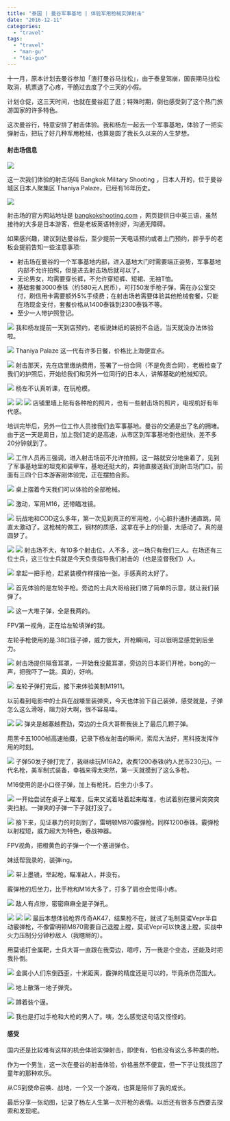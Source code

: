 ```yaml
---
title: "泰国 | 曼谷军事基地 | 体验军用枪械实弹射击"
date: "2016-12-11"
categories: 
  - "travel"
tags: 
  - "travel"
  - "man-gu"
  - "tai-guo"
---
```


十一月，原本计划去曼谷参加「渣打曼谷马拉松」，由于泰皇驾崩，国丧期马拉松取消，机票退了心疼，干脆过去度了个三天的小假。

计划仓促，这三天时间，也就在曼谷逛了逛；特殊时期，倒也感受到了这个热门旅游国家的许多特色。

这次曼谷行，特意安排了射击体验。我和杨左一起去一个军事基地，体验了一把实弹射击，把玩了好几种军用枪械，也算是圆了我长久以来的人生梦想。

#### 射击场信息

![](https://static.is26.com/blog/2016/11/shoot/logo.jpg)

这一次我们体验的射击场叫 Bangkok Military Shooting ，日本人开的，位于曼谷城区日本人聚集区 Thaniya Palaze，已经有16年历史。

![](https://static.is26.com/blog/2016/11/shoot/map.jpg?ver=1)

射击场的官方网站地址是 [bangkokshooting.com](https://bangkokshooting.com/) ，网页提供日中英三语，虽然接待的大多是日本游客，但是老板英语特别好，沟通无障碍。

如果感兴趣，建议到达曼谷后，至少提前一天电话预约或者上门预约，胖乎乎的老板会提前告知一些注意事项:

- 射击场在曼谷的一个军事基地内部，进入基地大门时需要端正姿势，军事基地内部不允许拍照，但是进去射击场后就可以了。
- 无论男女，均需要穿长裤，不允许穿短裤、短裙、无袖T恤。
- 基础套餐3000泰铢（约580元人民币），可打50发手枪子弹，需在办公室交付，刷信用卡需要额外5%手续费；在射击场若需要体验其他枪械套餐，只能在场现金支付，套餐价格从1400泰铢到2300泰铢不等。
- 至少一人带护照登记。

![](https://static.is26.com/blog/2016/11/shoot/shoot-0.jpg) 我和杨左提前一天到店预约，老板说妹纸的装扮不合适，当天就没办法体验啦。

![](https://static.is26.com/blog/2016/11/shoot/shoot-1.jpg) Thaniya Palaze 这一代有许多日餐，价格比上海便宜点。

![](https://static.is26.com/blog/2016/11/shoot/shoot-2.jpg) 射击那天，先在店里缴纳费用，签署了一份合同（不是免责合同），老板检查了我们的护照后，开始给我们和另外一位同行的日本人，讲解基础的枪械知识。

![](https://static.is26.com/blog/2016/11/shoot/shoot-6.jpg) 杨左不认真听课，在玩枪模。

![](https://static.is26.com/blog/2016/11/shoot/shoot-3.jpg) ![](https://static.is26.com/blog/2016/11/shoot/shoot-4.jpg) ![](https://static.is26.com/blog/2016/11/shoot/shoot-5.jpg) 店铺里墙上贴有各种枪的照片，也有一些射击场的照片，电视机好有年代感。

培训完毕后，另外一位工作人员接我们去军事基地。曼谷的交通是出了名的拥堵。由于这一天是周日，加上我们走的是高速，从市区到军事基地倒也挺快，差不多20分钟就到了。

![](https://static.is26.com/blog/2016/11/shoot/shoot-7.jpg) 工作人员再三强调，进入射击场前不允许拍照，这一路就安分地坐着了，见到了军事基地里的坦克和装甲车，基地还挺大的，奔驰直接送我们到射击场门口。前面有三四个日本游客刚体验完，正在摆拍合影。

![](https://static.is26.com/blog/2016/11/shoot/shoot-8.jpg) 桌上摆着今天我们可以体验的全部枪械。

![](https://static.is26.com/blog/2016/11/shoot/shoot-9.jpg) 激动，军用M16，还带瞄准镜。

![](https://static.is26.com/blog/2016/11/shoot/shoot-10.jpg) 玩战地和COD这么多年，第一次见到真正的军用枪，小心脏扑通扑通直跳，简直太激动了。这枪械的做工，钢材的质感，这拿在手上的份量，太感动了。真的是圆梦了。

![](https://static.is26.com/blog/2016/11/shoot/shoot-13.jpg) ![](https://static.is26.com/blog/2016/11/shoot/shoot-14.jpg) 射击场不大，有10多个射击位，人不多，这一场只有我们三人。在场还有三位士兵，这三位士兵就是今天负责指导我们射击的（也是监督我们）人。

![](https://static.is26.com/blog/2016/11/shoot/shoot-17.jpg) 拿起一把手枪，赶紧装模作样摆拍一张。手感真的太好了。

![](https://static.is26.com/blog/2016/11/shoot/shoot-20.jpg) 首先体验的是左轮手枪。旁边的士兵大哥给我们做了简单的示意，就让我们装弹了。

![](https://static.is26.com/blog/2016/11/shoot/shoot-12.jpg) 这一大堆子弹，全是我两的。

FPV第一视角，正在给左轮填弹的我。

左轮手枪使用的是.38口径子弹，威力很大，开枪瞬间，可以很明显感觉到后坐力。

![](https://static.is26.com/blog/2016/11/shoot/shoot-24.jpg) 射击场提供隔音耳罩，一开始我没戴耳罩，旁边的日本哥们开枪，bong的一声，把我吓了一跳。真的，好响。

![](https://static.is26.com/blog/2016/11/shoot/shoot-21.jpg) 左轮子弹打完后，接下来体验美制M1911。

以前看到电影中的士兵在战壕里装弹夹，今天也体验下自己装弹，感受就是，子弹怎么这么滑呀，阻力好大啊，很不容易哇。

![](https://static.is26.com/blog/2016/11/shoot/shoot-23.jpg) ![](https://static.is26.com/blog/2016/11/shoot/shoot-22.jpg) 弹夹是越塞越费劲，旁边的士兵大哥帮我装上了最后几颗子弹。

用黑卡五1000帧高速拍摄，记录下杨左射击的瞬间，索尼大法好，黑科技发挥作用的时刻。

![](https://static.is26.com/blog/2016/11/shoot/shoot-25.jpg) 子弹50发子弹打完了，我继续玩M16A2，收费1200泰铢(约人民币230元)。一代名枪，美军制式装备，幸福来得太突然，第一天就摸到了这么多枪。

M16使用的是小口径子弹，加上有枪托，后坐力小多了。

![](https://static.is26.com/blog/2016/11/shoot/shoot-26.jpg) 一开始尝试在桌子上瞄准，后来又试着站着起来瞄准，也试着别在腰间突突突突扫射。一弹夹的子弹一下子就打没了。

![](https://static.is26.com/blog/2016/11/shoot/shoot-27.jpg) 接下来，见证暴力的时刻到了，雷明顿M870霰弹枪。同样1200泰铢。霰弹枪以射程短，威力超大为特色，巷战神器。

FPV视角，把橙黄色的子弹一个一个塞进弹仓。

妹纸帮我录的，装弹ing。

![](https://static.is26.com/blog/2016/11/shoot/shoot-28.jpg) 带上墨镜，举起枪，瞄准敌人，并没有。

霰弹枪的后坐力，比手枪和M16大多了，打多了肩也会觉得小疼。

![](https://static.is26.com/blog/2016/11/shoot/shoot-29.jpg) 敌人有点惨，密密麻麻全是子弹孔。

![](https://static.is26.com/blog/2016/11/shoot/shoot-11.jpg) ![](https://static.is26.com/blog/2016/11/shoot/shoot-30.jpg) ![](https://static.is26.com/blog/2016/11/shoot/shoot-31.jpg) 最后本想体验枪界传奇AK47，结果枪不在，就试了毛制莫诺Vepr半自动霰弹枪，不像雷明顿M870需要自己退膛上膛，莫诺Vepr可以快速上膛，实战中火力压制分分钟秒敌人（我瞎掰的）。

用莫诺打金属靶，士兵大哥一直跟在我旁边，嗯哼，万一我是个变态，还能及时把我扑倒。

![](https://static.is26.com/blog/2016/11/shoot/shoot-37.jpg) 金属小人们东倒西歪，十米距离，霰弹的精度还是可以的，毕竟杀伤范围大。

![](https://static.is26.com/blog/2016/11/shoot/shoot-15.jpg) 地上散落一地子弹壳。

![](https://static.is26.com/blog/2016/11/shoot/shoot-34.jpg) 蹲着装个逼。

![](https://static.is26.com/blog/2016/11/shoot/shoot-35.jpg) 我也是打过手枪和大枪的男人了。咦，怎么感觉这句话又怪怪的。

#### 感受

国内还是比较难有这样的机会体验实弹射击，即使有，怕也没有这么多种类的枪。

作为一个男生，这一次在曼谷的射击体验，价格虽然不便宜，但一下子让我找回了童年的那种欢乐。

从CS到使命召唤、战地，一个又一个游戏，也算是陪伴了我的成长。

最后分享一张动图，记录了杨左人生第一次开枪的表情。以后还有很多东西要去探索和发现呢。
